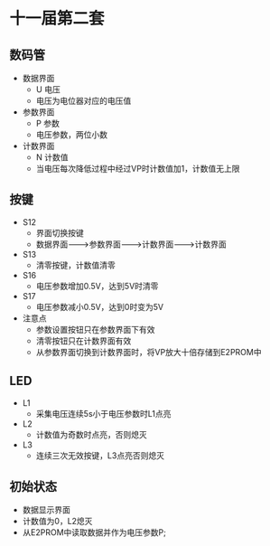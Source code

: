 # 十一届第二套
## 数码管
- 数据界面
	-  U   电压
	-  电压为电位器对应的电压值
- 参数界面
	-  P  参数
	-  电压参数，两位小数 
- 计数界面
	- N 计数值
	- 当电压每次降低过程中经过VP时计数值加1，计数值无上限
## 按键
- S12
	- 界面切换按键
	- 数据界面--->参数界面--->计数界面--->计数界面
- S13
	- 清零按键，计数值清零
- S16
	- 电压参数增加0.5V，达到5V时清零
- S17
	- 电压参数减小0.5V，达到0时变为5V
- 注意点
	- 参数设置按钮只在参数界面下有效
	- 清零按钮只在计数界面有效
	- 从参数界面切换到计数界面时，将VP放大十倍存储到E2PROM中    
## LED
- L1
	- 采集电压连续5s小于电压参数时L1点亮
- L2
	- 计数值为奇数时点亮，否则熄灭
- L3
	- 连续三次无效按键，L3点亮否则熄灭
## 初始状态
- 数据显示界面
- 计数值为0，L2熄灭
- 从E2PROM中读取数据并作为电压参数P;